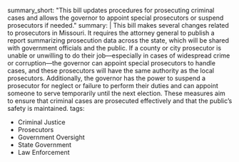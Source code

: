 summary_short: "This bill updates procedures for prosecuting criminal cases and allows the governor to appoint special prosecutors or suspend prosecutors if needed."
summary: |
  This bill makes several changes related to prosecutors in Missouri. It requires the attorney general to publish a report summarizing prosecution data across the state, which will be shared with government officials and the public. If a county or city prosecutor is unable or unwilling to do their job—especially in cases of widespread crime or corruption—the governor can appoint special prosecutors to handle cases, and these prosecutors will have the same authority as the local prosecutors. Additionally, the governor has the power to suspend a prosecutor for neglect or failure to perform their duties and can appoint someone to serve temporarily until the next election. These measures aim to ensure that criminal cases are prosecuted effectively and that the public’s safety is maintained.
tags:
  - Criminal Justice
  - Prosecutors
  - Government Oversight
  - State Government
  - Law Enforcement
